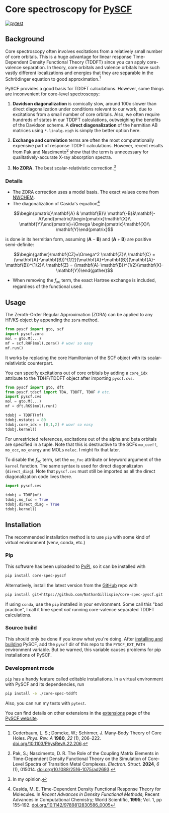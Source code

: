 # Core spectroscopy for [PySCF](https://github.com/pyscf/pyscf)
[![pytest](https://github.com/NathanGillispie/core-spec-pyscf/actions/workflows/ci.yml/badge.svg)](https://github.com/NathanGillispie/core-spec-pyscf/actions/workflows/ci.yml)

## Background
Core spectroscopy often involves excitations from a relatively small number of core orbitals. This is a huge advantage for linear response Time-Dependent Density Functional Theory (TDDFT) since you can apply core-valence separation. In theory, core orbitals and valence orbitals have such vastly different localizations and energies that they are separable in the Schrödinger equation to good approximation.[^1]

PySCF provides a good basis for TDDFT calculations. However, some things are inconvenient for core-level spectroscopy:

1. **Davidson diagonalization** is comically slow, around 100x slower than direct diagonalization under conditions relevant to our work, due to excitations from a small number of core orbitals. Also, we often require hundreds of states in our TDDFT calculations, outweighing the benefits of the Davidson scheme. A **direct diagonalization** of the hermitian AB matrices using `*.linalg.eigh` is simply the better option here.

2. **Exchange and correlation** terms are often the most computationally expensive part of response TDDFT calculations. However, recent results from Pak and Nascimento[^2] show that the term is unnecessary for qualitatively-accurate X-ray absorption spectra.

3. **No ZORA.** The best scalar-relativistic correction.[^3]

### Details
- The ZORA correction uses a model basis. The exact values come from [NWCHEM](https://nwchemgit.github.io/).
- The diagonalization of Casida's equation[^4]
```math
\begin{pmatrix}\mathbf{A} & \mathbf{B}\\ \mathbf{-B}&\mathbf{-A}\end{pmatrix}\begin{pmatrix}\mathbf{X}\\ \mathbf{Y}\end{pmatrix}=\Omega \begin{pmatrix}\mathbf{X}\\ \mathbf{Y}\end{pmatrix}
```
is done in its hermitian form, assuming $(\mathbf{A}-\mathbf{B})$ and $(\mathbf{A}+\mathbf{B})$ are positive semi-definite:
```math
\begin{gather}\mathbf{CZ}=\Omega^2 \mathbf{Z}\\ \mathbf{C} = (\mathbf{A}-\mathbf{B})^{1/2}(\mathbf{A}+\mathbf{B})(\mathbf{A}-\mathbf{B})^{1/2}\\ \mathbf{Z} = (\mathbf{A}-\mathbf{B})^{1/2}(\mathbf{X}-\mathbf{Y})\end{gather}
```
- When removing the $f_\text{xc}$ term, the exact Hartree exchange is included, regardless of the functional used.

## Usage
The Zeroth-Order Regular Approximation (ZORA) can be applied to any HF/KS object by appending the `zora` method.
```py
from pyscf import gto, scf
import pyscf.zora
mol = gto.M(...)
mf = scf.RHF(mol).zora() # wow! so easy
mf.run()
```
It works by replacing the core Hamiltonian of the SCF object with its scalar-relativistic counterpart.

You can specify excitations out of core orbitals by adding a `core_idx` attribute to the TDHF/TDDFT object after importing `pyscf.cvs`.
```py
from pyscf import gto, dft
from pyscf.tdscf import TDA, TDDFT, TDHF # etc.
import pyscf.cvs
mol = gto.M(...)
mf = dft.RKS(mol).run()

tdobj = TDDFT(mf)
tdobj.nstates = 80
tdobj.core_idx = [0,1,2] # wow! so easy
tdobj.kernel()
```
For unrestricted references, excitations out of the alpha and beta orbitals are specified in a tuple. Note that this is destructive to the SCFs `mo_coeff`, `mo_occ`, `mo_energy` and MOLs `nelec`. I might fix that later.

To disable the $f_\text{xc}$ term, set the `no_fxc` attribute or keyword argument of the `kernel` function. The same syntax is used for direct diagonalizaton (`direct_diag`). Note that `pyscf.cvs` must still be imported as all the direct diagonalization code lives there.
```py
import pyscf.cvs

tdobj = TDHF(mf)
tdobj.no_fxc = True
tdobj.direct_diag = True
tdobj.kernel()
```

## Installation
The recommended installation method is to use `pip` with some kind of virtual environment (venv, conda, etc.)

### Pip
This software has been uploaded to [PyPI](https://pypi.org/project/core-spec-pyscf/), so it can be installed with
```sh
pip install core-spec-pyscf
```
Alternatively, install the latest version from the [GitHub](https://github.com/NathanGillispie/core-spec-pyscf) repo with
```sh
pip install git+https://github.com/NathanGillispie/core-spec-pyscf.git
```
If using `conda`, use the `pip` installed in your environment. Some call this "bad practice", I call it time spent *not* running core-valence separated TDDFT calculations.

### Source build
This should only be done if you know what you're doing. After [installing and building](https://pyscf.org/user/install.html#build-from-source) PySCF, add the `pyscf` dir of this repo to the `PYSCF_EXT_PATH` environment variable. But be warned, this variable causes problems for pip installations of PySCF.

### Development mode
`pip` has a handy feature called editable installations. In a virtual environment with PySCF and its dependencies, run
```sh
pip install -e ./core-spec-tddft
```
Also, you can run my tests with `pytest`.

You can find details on other extensions in the [extensions](https://pyscf.org/user/extensions.html#how-to-install-extensions) page of the [PySCF website](https://pyscf.org).

[^1]: Cederbaum, L. S.; Domcke, W.; Schirmer, J. Many-Body Theory of Core Holes. _Phys. Rev. A_ **1980**, _22_ (1), 206–222. [doi.org/10.1103/PhysRevA.22.206](https://doi.org/10.1103/PhysRevA.22.206).

[^2]: Pak, S.; Nascimento, D. R. The Role of the Coupling Matrix Elements in Time-Dependent Density Functional Theory on the Simulation of Core-Level Spectra of Transition Metal Complexes. _Electron. Struct._ **2024**, _6_ (1), 015014. [doi.org/10.1088/2516-1075/ad2693](https://doi.org/10.1088/2516-1075/ad2693).

[^3]: In my opinion.

[^4]: Casida, M. E. Time-Dependent Density Functional Response Theory for Molecules. In _Recent Advances in Density Functional Methods_; Recent Advances in Computational Chemistry; World Scientific, **1995**; Vol. 1, pp 155–192. [doi.org/10.1142/9789812830586_0005](https://doi.org/10.1142/9789812830586_0005)
